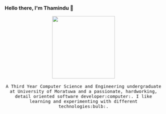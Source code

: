### Hello there, I'm Thamindu 👋

<!--
**ThaminduR/ThaminduR** is a ✨ _special_ ✨ repository because its `README.md` (this file) appears on your GitHub profile.

Here are some ideas to get you started:

- 🔭 I’m currently working on ...
- 🌱 I’m currently learning ...
- 👯 I’m looking to collaborate on ...
- 🤔 I’m looking for help with ...
- 💬 Ask me about ...
- 📫 How to reach me: ...
- 😄 Pronouns: ...
- ⚡ Fun fact: ...
-->

<p align="center">
  <img src="https://raw.githubusercontent.com/ThaminduR/ThaminduR/master/img/intro.gif" width=200>
  <br><br>
  <samp>
    A Third Year Computer Science and Engineering undergraduate at University of Moratuwa and a passionate, hardworking, detail oriented software developer:computer:. 
    I like learning and experimenting with different technologies:bulb:.
  </samp>
</p>
